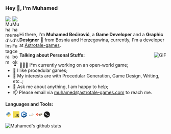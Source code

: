 ### Hey 👋, I'm Muhamed

<a href="https://www.instagram.com/nijemuhamed/">
  <img align="left" alt="Muhamed's Instagram" width="22px" src="https://cdn.jsdelivr.net/npm/simple-icons@v3/icons/instagram.svg" />
</a>
<a href="https://www.facebook.com/muhamed.becirovic.2004">
  <img align="left" alt="Muhamed's Facebook" width="22px" src="https://cdn.jsdelivr.net/npm/simple-icons@v3/icons/facebook.svg" />
</a>

<br />
<br />

Hi there, I'm **Muhamed Bećirović**, a **Game Developer**  and a **Graphic Designer** 🚀 from Bosnia and Herzegowina, currently, I'm a developer at [Astrotale-games](https://astrotale-games.com/). 

  <img align="right" alt="GIF" src="https://i.pinimg.com/originals/e4/26/70/e426702edf874b181aced1e2fa5c6cde.gif" />

**Talking about Personal Stuffs:**

- 👨🏽‍💻 I*m currently working on an open-world game;
- 🌱 I like procedular games; 
- 🤔 My interests are with Procedular Generation, Game Design, Writing, etc..;
- 💬 Ask me about anything, I am happy to help;
- 📫 Please email via muhamed@astrotale-games.com to reach me.


**Languages and Tools:**  


<code><img height="20" src="https://raw.githubusercontent.com/github/explore/80688e429a7d4ef2fca1e82350fe8e3517d3494d/topics/python/python.png"></code>
<code><img height="20" src="https://raw.githubusercontent.com/github/explore/80688e429a7d4ef2fca1e82350fe8e3517d3494d/topics/javascript/javascript.png"></code>
<code><img height="20" src="https://raw.githubusercontent.com/github/explore/80688e429a7d4ef2fca1e82350fe8e3517d3494d/topics/cpp/cpp.png"></code>
<code><img height="20" src="https://raw.githubusercontent.com/github/explore/80688e429a7d4ef2fca1e82350fe8e3517d3494d/topics/mysql/mysql.png"></code>
<code><img height="20" src="https://raw.githubusercontent.com/github/explore/80688e429a7d4ef2fca1e82350fe8e3517d3494d/topics/git/git.png"></code>
<code><img height="20" src="https://raw.githubusercontent.com/github/explore/80688e429a7d4ef2fca1e82350fe8e3517d3494d/topics/terminal/terminal.png"></code>

![Muhamed's github stats](https://github-readme-stats.vercel.app/api?username=mbstudio2004&count_private=true&show_icons=true&theme=radical)
